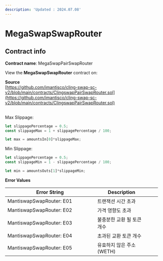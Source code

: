 ```yaml
---
description: 'Updated : 2024.07.08'
---
```


# MegaSwapSwapRouter

## Contract info

**Contract name**: MegaSwapPairSwapRouter

View the **MegaSwapSwapRouter** contract on:



**Source**\
[https://github.com/imantisco/cling-swap-sc-v2/blob/main/contracts/ClingswapPairSwapRouter.sol](https://github.com/imantisco/cling-swap-sc-v2/blob/main/contracts/ClingswapPairSwapRouter.sol)



\
Max Slippage:

```javascript
let slippagePercentage = 0.5;
const slippageMax = 1 + slippagePercentage / 100;

let max = amountsIn[0]*slippageMax;
```

Min Slippage:

```javascript
let slippagePercentage = 0.5;
const slippageMin = 1 - slippagePercentage / 100;

let min = amountsOuts[1]*slippageMin;
```





**Error Values**

<table><thead><tr><th width="401.2064807837227">Error String</th><th width="242.33333333333331">Description</th><th data-hidden></th><th data-hidden></th></tr></thead><tbody><tr><td>MantiswapSwapRouter: E01</td><td>트랜잭션 시간 초과</td><td></td><td></td></tr><tr><td>MantiswapSwapRouter: E02</td><td>가격 영향도 초과</td><td></td><td></td></tr><tr><td>MantiswapSwapRouter: E03</td><td>불충분한 교환 될 토큰 개수</td><td></td><td></td></tr><tr><td>MantiswapSwapRouter: E04</td><td>초과된 교환 토큰 개수</td><td></td><td></td></tr><tr><td>MantiswapSwapRouter: E05</td><td>유효하지 않은 주소(WETH)</td><td></td><td></td></tr></tbody></table>



